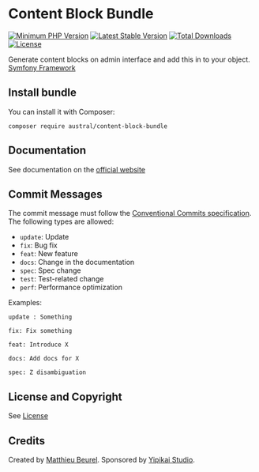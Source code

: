# Content Block Bundle

[![Minimum PHP Version](https://img.shields.io/badge/php-%3E%3D%207.4-8892BF.svg)](https://php.net/)
[![Latest Stable Version](https://img.shields.io/packagist/v/austral/content-block-bundle.svg)](https://packagist.org/packages/austral/content-block-bundle)
[![Total Downloads](https://poser.pugx.org/austral/content-block-bundle/downloads.svg)](https://packagist.org/packages/austral/content-block-bundle)
[![License](https://poser.pugx.org/austral/content-block-bundle/license.svg)](https://packagist.org/packages/austral/content-block-bundle)

Generate content blocks on admin interface and add this in to your object.
[Symfony Framework](https://symfony.com)

## Install bundle

You can install it with Composer:

```
composer require austral/content-block-bundle
```

## Documentation
See documentation on the [official website](https://austral.dev/en/bundles/content-block-bundle)

## Commit Messages

The commit message must follow the [Conventional Commits specification](https://www.conventionalcommits.org/).
The following types are allowed:

* `update`: Update
* `fix`: Bug fix
* `feat`: New feature
* `docs`: Change in the documentation
* `spec`: Spec change
* `test`: Test-related change
* `perf`: Performance optimization

Examples:

    update : Something

    fix: Fix something

    feat: Introduce X

    docs: Add docs for X

    spec: Z disambiguation

## License and Copyright
See [License](https://austral.dev/en/license)

## Credits
Created by [Matthieu Beurel](https://www.mbeurel.com). Sponsored by [Yipikai Studio](https://yipikai.studio).